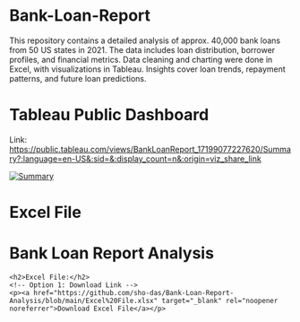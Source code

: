 # Bank-Loan-Report
This repository contains a detailed analysis of approx. 40,000 bank loans from 50 US states in 2021. The data includes loan distribution, borrower profiles, and financial metrics. Data cleaning and charting were done in Excel, with visualizations in Tableau. Insights cover loan trends, repayment patterns, and future loan predictions.

# Tableau Public Dashboard
Link: https://public.tableau.com/views/BankLoanReport_17199077227620/Summary?:language=en-US&:sid=&:display_count=n&:origin=viz_share_link

<div class='tableauPlaceholder' id='viz1719931706207' style='position: relative'><noscript><a href='#'><img alt='Summary ' src='https:&#47;&#47;public.tableau.com&#47;static&#47;images&#47;Ba&#47;BankLoanReport_17199077227620&#47;Summary&#47;1_rss.png' style='border: none' /></a></noscript><object class='tableauViz'  style='display:none;'><param name='host_url' value='https%3A%2F%2Fpublic.tableau.com%2F' /> <param name='embed_code_version' value='3' /> <param name='site_root' value='' /><param name='name' value='BankLoanReport_17199077227620&#47;Summary' /><param name='tabs' value='no' /><param name='toolbar' value='yes' /><param name='static_image' value='https:&#47;&#47;public.tableau.com&#47;static&#47;images&#47;Ba&#47;BankLoanReport_17199077227620&#47;Summary&#47;1.png' /> <param name='animate_transition' value='yes' /><param name='display_static_image' value='yes' /><param name='display_spinner' value='yes' /><param name='display_overlay' value='yes' /><param name='display_count' value='yes' /><param name='language' value='en-US' /></object></div>                <script type='text/javascript'>                    var divElement = document.getElementById('viz1719931706207');                    var vizElement = divElement.getElementsByTagName('object')[0];                    if ( divElement.offsetWidth > 800 ) { vizElement.style.width='1400px';vizElement.style.height='827px';} else if ( divElement.offsetWidth > 500 ) { vizElement.style.width='1400px';vizElement.style.height='827px';} else { vizElement.style.width='100%';vizElement.style.height='3127px';}                     var scriptElement = document.createElement('script');                    scriptElement.src = 'https://public.tableau.com/javascripts/api/viz_v1.js';                    vizElement.parentNode.insertBefore(scriptElement, vizElement);                </script>

# Excel File

<!DOCTYPE html>
<html lang="en">
<head>
    <meta charset="UTF-8">
    <meta name="viewport" content="width=device-width, initial-scale=1.0">
    <title>Bank Loan Report Analysis</title>
</head>
<body>
    <h1>Bank Loan Report Analysis</h1>

    <h2>Excel File:</h2>
    <!-- Option 1: Download Link -->
    <p><a href="https://github.com/sho-das/Bank-Loan-Report-Analysis/blob/main/Excel%20File.xlsx" target="_blank" rel="noopener noreferrer">Download Excel File</a></p>
</body>
</html>
